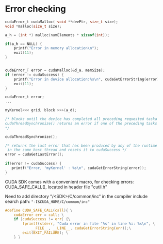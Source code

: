 # Error checking



```c
cudaError_t cudaMalloc( void **devPtr, size_t size);
void *malloc(size_t size);

a_h = (int *) malloc(numElements * sizeof(int));

if(a_h == NULL) {
    printf("Error in memory allocation\n");
    exit(11);
}


cudaError_T error = cudaMalloc(&d_a, memSize);
if (error != cudaSuccess) {
    printf("Error in device allocation:%s\n", cudaGetErrorString(error));
    exit(11);
}

```





```c
cudaError_t error;
...

myKernel<<< grid, block >>>(a_d);

/* blocks until the device has completed all preceding requested taska
cudaThreadSynchronize() returns an error if one of the preceding tasks failed
*/

cudaThreadSynchronize();

/* returns the last error that has been produced by any of the runtime calls
 in the same host thread and resets it to cudaSuccess */
error = cudaGetLastError();
 
if(error != cudaSuccess) {
   printf("Error, 'myKernel' : %s\n", cudaGetErrorString(error));
}  
```



CUDA SDK comes with a convenient macro, for checking errors: CUDA\_SAFE\_CALL\(\), located in header file "cutil.h"

Need to add directory "/&lt;SDK&gt;/C/common/inc" in the compiler include search path: `"-I$CUDA_HOME/C/common/inc"`

```c
#define CUDA_SAFE_CALL(call){ \
    cudaError err = call; \
    if (cudaSuccess != err) {\
        fprintf(stderr, "Cuda error in file '%s' in line %i: %s\n", \
            __FILE__, __LINE__, cudaGetErrorString(err));\
        exit(EXIT_FAILURE); \
    } }
```













